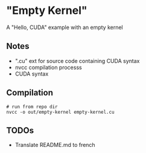 # "Empty Kernel"
A "Hello, CUDA" example with an empty kernel

## Notes
- ".cu" ext for source code containing CUDA syntax
- nvcc compilation processs
- CUDA syntax

## Compilation
    # run from repo dir
    nvcc -o out/empty-kernel empty-kernel.cu

## TODOs
- Translate README.md to french
